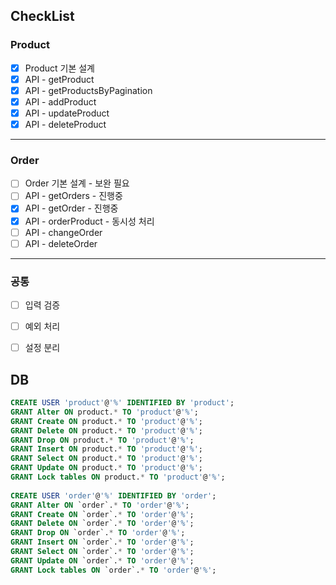 ## CheckList
### Product 
- [x] Product 기본 설계
- [x] API - getProduct
- [x] API - getProductsByPagination
- [x] API - addProduct
- [x] API - updateProduct
- [x] API - deleteProduct
---
### Order
- [ ] Order 기본 설계 - 보완 필요
- [ ] API - getOrders - 진행중
- [x] API - getOrder - 진행중
- [x] API - orderProduct - 동시성 처리
- [ ] API - changeOrder
- [ ] API - deleteOrder
---
### 공통
- [ ] 입력 검증
- [ ] 예외 처리
- [ ] 설정 분리


## DB
```sql
CREATE USER 'product'@'%' IDENTIFIED BY 'product';
GRANT Alter ON product.* TO 'product'@'%';
GRANT Create ON product.* TO 'product'@'%';
GRANT Delete ON product.* TO 'product'@'%';
GRANT Drop ON product.* TO 'product'@'%';
GRANT Insert ON product.* TO 'product'@'%';
GRANT Select ON product.* TO 'product'@'%';
GRANT Update ON product.* TO 'product'@'%';
GRANT Lock tables ON product.* TO 'product'@'%';
           
CREATE USER 'order'@'%' IDENTIFIED BY 'order';
GRANT Alter ON `order`.* TO 'order'@'%';
GRANT Create ON `order`.* TO 'order'@'%';
GRANT Delete ON `order`.* TO 'order'@'%';
GRANT Drop ON `order`.* TO 'order'@'%';
GRANT Insert ON `order`.* TO 'order'@'%';
GRANT Select ON `order`.* TO 'order'@'%';
GRANT Update ON `order`.* TO 'order'@'%';
GRANT Lock tables ON `order`.* TO 'order'@'%';
```